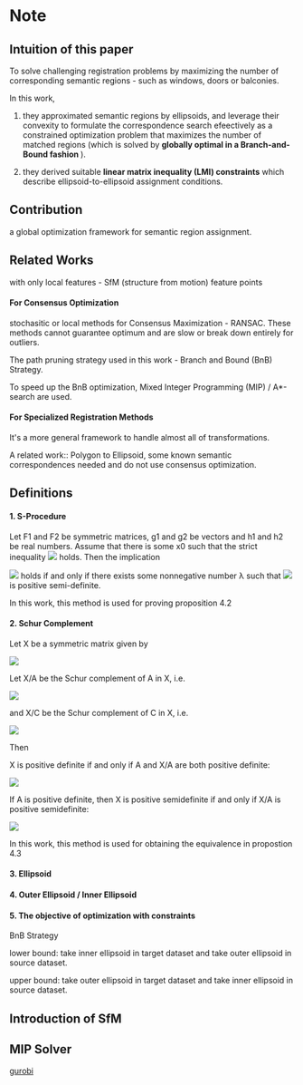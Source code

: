 Note
=====

## Intuition of this paper
To solve challenging registration problems by maximizing the number of corresponding semantic regions - such as windows, doors or balconies.

In this work, 

1. they approximated semantic regions by ellipsoids, and leverage their convexity to formulate the correspondence search efeectively 
as a constrained optimization problem that maximizes the number of matched regions 
(which is solved by <strong>globally optimal in a Branch-and-Bound fashion </strong>).

2. they derived suitable <strong>linear matrix inequality (LMI) constraints</strong> which describe ellipsoid-to-ellipsoid assignment conditions.

## Contribution
a global optimization framework for semantic region assignment.

## Related Works 

with only local features - SfM (structure from motion) feature points

#### For Consensus Optimization
stochasitic or local methods for Consensus Maximization - RANSAC. 
These methods cannot guarantee optimum and are slow or break down entirely for outliers.

The path pruning strategy used in this work - Branch and Bound (BnB) Strategy.

To speed up the BnB optimization, Mixed Integer Programming (MIP) / A*-search are used.


#### For Specialized Registration Methods
It's a more general framework to handle almost all of transformations.

A related work:: Polygon to Ellipsoid, some known semantic correspondences needed and do not use consensus optimization.


## Definitions

#### 1. S-Procedure
Let F1 and F2 be symmetric matrices, g1 and g2 be vectors and h1 and h2 be real numbers. Assume that there is some x0 such that the strict inequality ![](https://wikimedia.org/api/rest_v1/media/math/render/svg/fd0ff7103761124c95d8e2a1ec19fbd773599f4b) holds. Then the implication

![](https://wikimedia.org/api/rest_v1/media/math/render/svg/92f6a24cb68cf7417dbf1a7117a342160d104ea4)
holds if and only if there exists some nonnegative number λ such that
![](https://wikimedia.org/api/rest_v1/media/math/render/svg/e7efec5d5b2d3382738518b7ab263798eabe63c6)
is positive semi-definite.

In this work, this method is used for proving proposition 4.2

#### 2. Schur Complement
Let X be a symmetric matrix given by

![](https://wikimedia.org/api/rest_v1/media/math/render/svg/93ffca64422c591e51d4142e4c182676a6b2dced)

Let X/A be the Schur complement of A in X, i.e.

![](https://wikimedia.org/api/rest_v1/media/math/render/svg/901e4958c034bec7b74636ec968a376190a5adf6)

and X/C be the Schur complement of C in X, i.e.

![](https://wikimedia.org/api/rest_v1/media/math/render/svg/6891991eb7c3df541522e549d9abe1758b681d79)

Then

X is positive definite if and only if A and X/A are both positive definite:

![](https://wikimedia.org/api/rest_v1/media/math/render/svg/8d8713721d4ed564d874c54bfbabb131fbe5b464)

If A is positive definite, then X is positive semidefinite if and only if X/A is positive semidefinite:

![](https://wikimedia.org/api/rest_v1/media/math/render/svg/08271679952389c393687b617e2464ba7d0b92c3)

In this work, this method is used for obtaining the equivalence in propostion 4.3

#### 3. Ellipsoid

#### 4. Outer Ellipsoid / Inner Ellipsoid

#### 5. The objective of optimization with constraints
BnB Strategy

lower bound: take inner ellipsoid in target dataset and take outer ellipsoid in source dataset.

upper bound: take outer ellipsoid in target dataset and take inner ellipsoid in source dataset.

## Introduction of SfM




## MIP Solver
[gurobi](http://www.gurobi.com/resources/getting-started/mip-basics)

